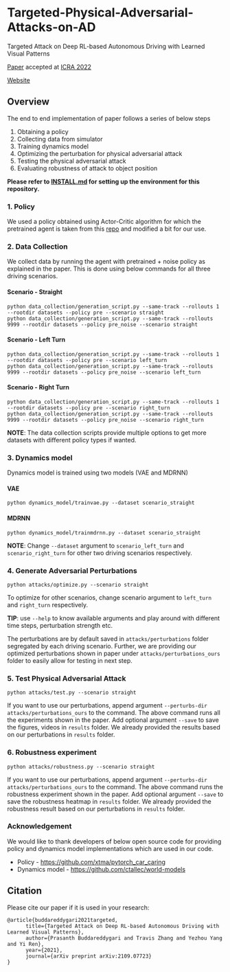 # Targeted-Physical-Adversarial-Attacks-on-AD

Targeted Attack on Deep RL-based Autonomous Driving with Learned Visual Patterns

[Paper](https://arxiv.org/abs/2109.07723) accepted at [ICRA 2022](https://www.icra2022.org)

[Website](https://asu-apg.github.io/Targeted-Physical-Adversarial-Attacks-on-AD)

## Overview

The end to end implementation of paper follows a series of below steps

1. Obtaining a policy
2. Collecting data from simulator
3. Training dynamics model
4. Optimizing the perturbation for physical adversarial attack
5. Testing the physical adversarial attack
6. Evaluating robustness of attack to object position

**Please refer to [INSTALL.md](INSTALL.md) for setting up the environment for this repository.**

### 1. Policy

We used a policy obtained using Actor-Critic algorithm for which the pretrained agent is taken from
this [repo](https://github.com/xtma/pytorch_car_caring) and modified a bit for our use.

### 2. Data Collection

We collect data by running the agent with pretrained + noise policy as explained in the paper. This is done using below
commands for all three driving scenarios.

#### Scenario - Straight

```commandline
python data_collection/generation_script.py --same-track --rollouts 1 --rootdir datasets --policy pre --scenario straight
python data_collection/generation_script.py --same-track --rollouts 9999 --rootdir datasets --policy pre_noise --scenario straight
```

#### Scenario - Left Turn

```commandline
python data_collection/generation_script.py --same-track --rollouts 1 --rootdir datasets --policy pre --scenario left_turn
python data_collection/generation_script.py --same-track --rollouts 9999 --rootdir datasets --policy pre_noise --scenario left_turn
```

#### Scenario - Right Turn

```commandline
python data_collection/generation_script.py --same-track --rollouts 1 --rootdir datasets --policy pre --scenario right_turn
python data_collection/generation_script.py --same-track --rollouts 9999 --rootdir datasets --policy pre_noise --scenario right_turn
```

**NOTE**: The data collection scripts provide multiple options to get more datasets with different policy types if
wanted.

### 3. Dynamics model

Dynamics model is trained using two models (VAE and MDRNN)

#### VAE

```commandline
python dynamics_model/trainvae.py --dataset scenario_straight
```

#### MDRNN

```commandline
python dynamics_model/trainmdrnn.py --dataset scenario_straight
```

**NOTE**: Change `--dataset` argument to `scenario_left_turn` and `scenario_right_turn` for other two driving scenarios
respectively.

### 4. Generate Adversarial Perturbations

```commandline
python attacks/optimize.py --scenario straight
```

To optimize for other scenarios, change scenario argument to `left_turn` and
`right_turn` respectively.

**TIP**: use `--help` to know available arguments and play around with different time steps, perturbation strength etc.

The perturbations are by default saved in `attacks/perturbations` folder segregated by each driving scenario. Further,
we are providing our optimized perturbations shown in paper under `attacks/perturbations_ours` folder to easily allow
for testing in next step.

### 5. Test Physical Adversarial Attack

```commandline
python attacks/test.py --scenario straight
```

If you want to use our perturbations, append argument `--perturbs-dir attacks/perturbations_ours` to the command. The
above command runs all the experiments shown in the paper. Add optional argument `--save` to save the figures, videos
in `results` folder. We already provided the results based on our perturbations in `results` folder.

### 6. Robustness experiment

```commandline
python attacks/robustness.py --scenario straight
```

If you want to use our perturbations, append argument `--perturbs-dir attacks/perturbations_ours` to the command. The
above command runs the robustness experiment shown in the paper. Add optional argument `--save` to save the robustness
heatmap in `results` folder. We already provided the robustness result based on our perturbations in `results` folder.

### Acknowledgement

We would like to thank developers of below open source code for providing policy and dynamics model implementations
which are used in our code.

- Policy - https://github.com/xtma/pytorch_car_caring
- Dynamics model - https://github.com/ctallec/world-models

## Citation
Please cite our paper if it is used in your research:
```
@article{buddareddygari2021targeted,
      title={Targeted Attack on Deep RL-based Autonomous Driving with Learned Visual Patterns},
      author={Prasanth Buddareddygari and Travis Zhang and Yezhou Yang and Yi Ren},
      year={2021},
      journal={arXiv preprint arXiv:2109.07723}
}
```
